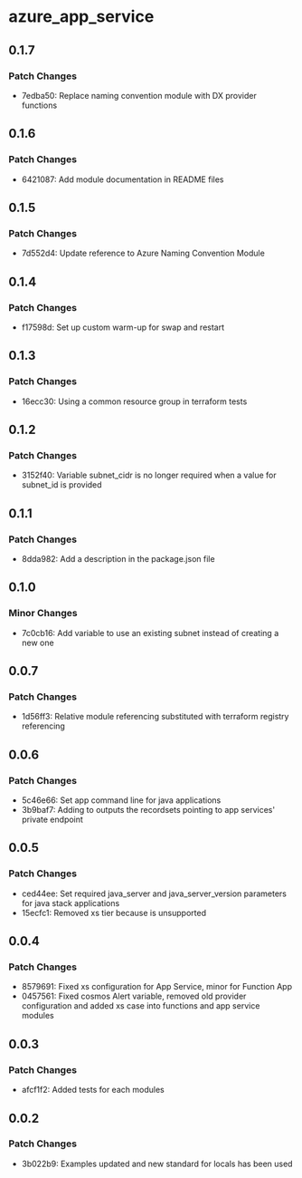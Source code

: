 # azure_app_service

## 0.1.7

### Patch Changes

- 7edba50: Replace naming convention module with DX provider functions

## 0.1.6

### Patch Changes

- 6421087: Add module documentation in README files

## 0.1.5

### Patch Changes

- 7d552d4: Update reference to Azure Naming Convention Module

## 0.1.4

### Patch Changes

- f17598d: Set up custom warm-up for swap and restart

## 0.1.3

### Patch Changes

- 16ecc30: Using a common resource group in terraform tests

## 0.1.2

### Patch Changes

- 3152f40: Variable subnet_cidr is no longer required when a value for subnet_id is provided

## 0.1.1

### Patch Changes

- 8dda982: Add a description in the package.json file

## 0.1.0

### Minor Changes

- 7c0cb16: Add variable to use an existing subnet instead of creating a new one

## 0.0.7

### Patch Changes

- 1d56ff3: Relative module referencing substituted with terraform registry referencing

## 0.0.6

### Patch Changes

- 5c46e66: Set app command line for java applications
- 3b9baf7: Adding to outputs the recordsets pointing to app services' private endpoint

## 0.0.5

### Patch Changes

- ced44ee: Set required java_server and java_server_version parameters for java stack applications
- 15ecfc1: Removed xs tier because is unsupported

## 0.0.4

### Patch Changes

- 8579691: Fixed xs configuration for App Service, minor for Function App
- 0457561: Fixed cosmos Alert variable, removed old provider configuration and added xs case into functions and app service modules

## 0.0.3

### Patch Changes

- afcf1f2: Added tests for each modules

## 0.0.2

### Patch Changes

- 3b022b9: Examples updated and new standard for locals has been used
